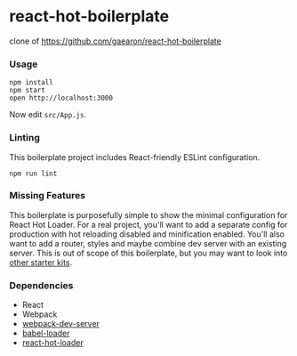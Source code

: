 react-hot-boilerplate
=====================

clone of https://github.com/gaearon/react-hot-boilerplate

### Usage

```
npm install
npm start
open http://localhost:3000
```

Now edit `src/App.js`.  

### Linting

This boilerplate project includes React-friendly ESLint configuration.

```
npm run lint
```


### Missing Features

This boilerplate is purposefully simple to show the minimal configuration for React Hot Loader. For a real project, you'll want to add a separate config for production with hot reloading disabled and minification enabled. You'll also want to add a router, styles and maybe combine dev server with an existing server. This is out of scope of this boilerplate, but you may want to look into [other starter kits](https://github.com/gaearon/react-hot-loader/blob/master/docs/README.md#starter-kits).

### Dependencies

* React
* Webpack
* [webpack-dev-server](https://github.com/webpack/webpack-dev-server)
* [babel-loader](https://github.com/babel/babel-loader)
* [react-hot-loader](https://github.com/gaearon/react-hot-loader)
